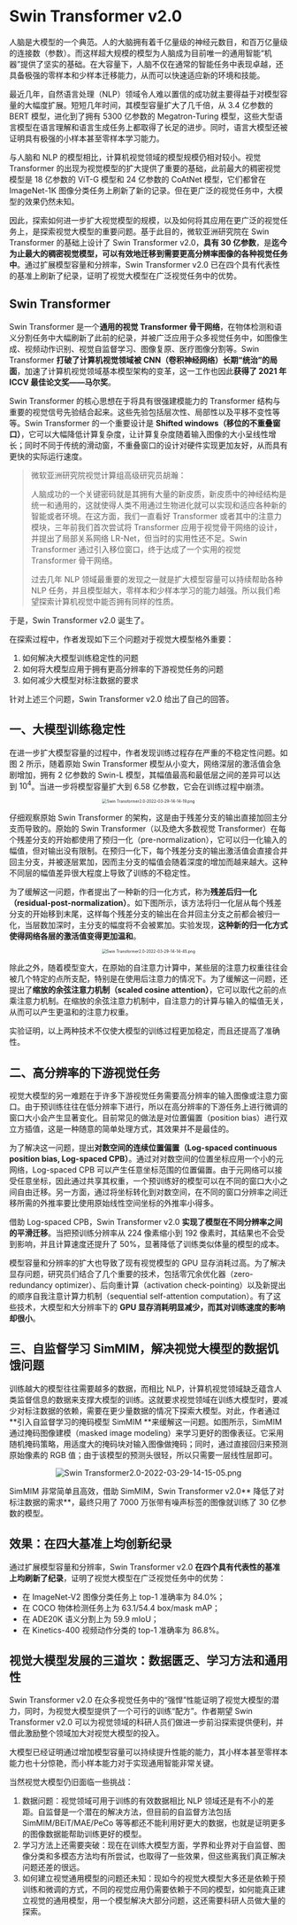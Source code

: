 # Swin Transformer v2.0

人脑是大模型的一个典范。人的大脑拥有着千亿量级的神经元数目，和百万亿量级的连接数（参数）。而这样超大规模的模型为人脑成为目前唯一的通用智能“机器”提供了坚实的基础。在大容量下，人脑不仅在通常的智能任务中表现卓越，还具备极强的零样本和少样本迁移能力，从而可以快速适应新的环境和技能。

最近几年，自然语言处理（NLP）领域令人难以置信的成功就主要得益于对模型容量的大幅度扩展。短短几年时间，其模型容量扩大了几千倍，从 3.4 亿参数的 BERT 模型，进化到了拥有 5300 亿参数的 Megatron-Turing 模型，这些大型语言模型在语言理解和语言生成任务上都取得了长足的进步。同时，语言大模型还被证明具有极强的小样本甚至零样本学习能力。

与人脑和 NLP 的模型相比，计算机视觉领域的模型规模仍相对较小。视觉 Transformer 的出现为视觉模型的扩大提供了重要的基础，此前最大的稠密视觉模型是 18 亿参数的 ViT-G 模型和 24 亿参数的 CoAtNet 模型，它们都曾在 ImageNet-1K 图像分类任务上刷新了新的记录。但在更广泛的视觉任务中，大模型的效果仍然未知。

因此，探索如何进一步扩大视觉模型的规模，以及如何将其应用在更广泛的视觉任务上，是探索视觉大模型的重要问题。基于此目的，微软亚洲研究院在 Swin Transformer 的基础上设计了 Swin Transformer v2.0，**具有 30 亿参数**，是**迄今为止最大的稠密视觉模型，可以有效地迁移到需要更高分辨率图像的各种视觉任务中**。通过扩展模型容量和分辨率，Swin Transformer v2.0 已在四个具有代表性的基准上刷新了纪录，证明了视觉大模型在广泛视觉任务中的优势。

## Swin Transformer

Swin Transformer 是一个**通用的视觉 Transformer 骨干网络**，在物体检测和语义分割任务中大幅刷新了此前的纪录，并被广泛应用于众多视觉任务中，如图像生成、视频动作识别、视觉自监督学习、图像复原、医疗图像分割等。Swin Transformer **打破了计算机视觉领域被 CNN（卷积神经网络）长期“统治”的局面**，加速了计算机视觉领域基本模型架构的变革，这一工作也因此**获得了 2021 年 ICCV 最佳论文奖——马尔奖**。

Swin Transformer 的核心思想在于将具有很强建模能力的 Transformer 结构与重要的视觉信号先验结合起来。这些先验包括层次性、局部性以及平移不变性等等。Swin Transformer 的一个重要设计是 **Shifted windows（移位的不重叠窗口）**，它可以大幅降低计算复杂度，让计算复杂度随着输入图像的大小呈线性增长；同时不同于传统的滑动窗，不重叠窗口的设计对硬件实现更加友好，从而具有更快的实际运行速度。

> 微软亚洲研究院视觉计算组高级研究员胡瀚：
>
> 人脑成功的一个关键密码就是其拥有大量的新皮质，新皮质中的神经结构是统一和通用的，这就使得人类不用通过生物进化就可以实现和适应各种新的智能或者环境。在这方面，我们一直看好 Transformer 或者其中的注意力模块，三年前我们首次尝试将 Transformer 应用于视觉骨干网络的设计，并提出了局部关系网络 LR-Net，但当时的实用性还不足。Swin Transformer 通过引入移位窗口，终于达成了一个实用的视觉 Transformer 骨干网络。
>
> 过去几年 NLP 领域最重要的发现之一就是扩大模型容量可以持续帮助各种 NLP 任务，并且模型越大，零样本和少样本学习的能力越强。所以我们希望探索计算机视觉中能否拥有同样的性质。

于是，Swin Transformer v2.0 诞生了。

在探索过程中，作者发现如下三个问题对于视觉大模型格外重要：

1. 如何解决大模型训练稳定性的问题
2. 如何将大模型应用于拥有更高分辨率的下游视觉任务的问题
3. 如何减少大模型对标注数据的要求

针对上述三个问题，Swin Transformer v2.0 给出了自己的回答。

## 一、大模型训练稳定性

在进一步扩大模型容量的过程中，作者发现训练过程存在严重的不稳定性问题。如图 2 所示，随着原始 Swin Transformer 模型从小变大，网络深层的激活值会急剧增加，拥有 2 亿参数的 Swin-L 模型，其幅值最高和最低层之间的差异可以达到 $10^4$。当进一步将模型容量扩大到 6.58 亿参数，它会在训练过程中崩溃。

<div align=center><img src="/assets/Swin Transformer2.0-2022-03-29-14-14-19.png" alt="Swin Transformer2.0-2022-03-29-14-14-19.png" style="zoom:50%;" /></div>

仔细观察原始 Swin Transformer 的架构，这是由于残差分支的输出直接加回主分支而导致的。原始的 Swin Transformer（以及绝大多数视觉 Transformer）在每个残差分支的开始都使用了预归一化（pre-normalization），它可以归一化输入的幅值，但对输出没有限制。在预归一化下，每个残差分支的输出激活值会直接合并回主分支，并被逐层累加，因而主分支的幅值会随着深度的增加而越来越大。这种不同层的幅值差异很大程度上导致了训练的不稳定性。

为了缓解这一问题，作者提出了一种新的归一化方式，称为**残差后归一化（residual-post-normalization）**。如下图所示，该方法将归一化层从每个残差分支的开始移到末尾，这样每个残差分支的输出在合并回主分支之前都会被归一化，当层数加深时，主分支的幅度将不会被累加。实验发现，**这种新的归一化方式使得网络各层的激活值变得更加温和**。

<div align=center><img src="/assets/Swin Transformer2.0-2022-03-29-14-14-45.png" alt="Swin Transformer2.0-2022-03-29-14-14-45.png" style="zoom:50%;" /></div>

除此之外，随着模型变大，在原始的自注意力计算中，某些层的注意力权重往往会被几个特定的点所支配，特别是在使用后注意力的情况下。为了缓解这一问题，还提出了**缩放的余弦注意力机制（scaled cosine attention）**，它可以取代之前的点乘注意力机制。在缩放的余弦注意力机制中，自注意力的计算与输入的幅值无关，从而可以产生更温和的注意力权重。

实验证明，以上两种技术不仅使大模型的训练过程更加稳定，而且还提高了准确性。

## 二、高分辨率的下游视觉任务

视觉大模型的另一难题在于许多下游视觉任务需要高分辨率的输入图像或注意力窗口。由于预训练往往在低分辨率下进行，所以在高分辨率的下游任务上进行微调的窗口大小会产生显著变化。目前常见的做法是对位置偏置（position bias）进行双立方插值，这是一种随意的简单处理方式，其效果并不是最佳的。

为了解决这一问题，提出**对数空间的连续位置偏置（Log-spaced continuous position bias, Log-spaced CPB）**。通过对对数空间的位置坐标应用一个小的元网络，Log-spaced CPB 可以产生任意坐标范围的位置偏置。由于元网络可以接受任意坐标，因此通过共享其权重，一个预训练好的模型可以在不同的窗口大小之间自由迁移。另一方面，通过将坐标转化到对数空间，在不同的窗口分辨率之间迁移所需的外推率要比使用原始线性空间坐标的外推率小得多。

借助 Log-spaced CPB，Swin Transformer v2.0 **实现了模型在不同分辨率之间的平滑迁移**。当把预训练分辨率从 224 像素缩小到 192 像素时，其结果也不会受到影响，并且计算速度还提升了 50%，显著降低了训练类似体量的模型的成本。

模型容量和分辨率的扩大也导致了现有视觉模型的 GPU 显存消耗过高。为了解决显存问题，研究员们结合了几个重要的技术，包括零冗余优化器（zero-redundancy optimizer）、后向重计算（activation check-pointing）以及新提出的顺序自我注意计算力机制（sequential self-attention computation）。有了这些技术，大模型和大分辨率下的 **GPU 显存消耗明显减少，而其对训练速度的影响却很小**。

## 三、自监督学习 SimMIM，解决视觉大模型的数据饥饿问题

训练越大的模型往往需要越多的数据，而相比 NLP，计算机视觉领域缺乏蕴含人类监督信息的数据来支撑大模型的训练。这就要求视觉领域在训练大模型时，要减少对标注数据的依赖，需要在更少量数据的情况下探索大模型。对此，作者通过**引入自监督学习的掩码模型 SimMIM **来缓解这一问题。如图所示，SimMIM 通过掩码图像建模（masked image modeling）来学习更好的图像表征。它采用随机掩码策略，用适度大的掩码块对输入图像做掩码；同时，通过直接回归来预测原始像素的 RGB 值；由于该模型的预测头很轻，所以只需要一层线性层即可。

<div align=center><img src="/assets/Swin Transformer2.0-2022-03-29-14-15-05.png" alt="Swin Transformer2.0-2022-03-29-14-15-05.png" style="zoom:100%;" /></div>

SimMIM 非常简单且高效，借助 SimMIM，Swin Transformer v2.0** 降低了对标注数据的需求**，最终只用了 7000 万张带有噪声标签的图像就训练了 30 亿参数的模型。

## 效果：在四大基准上均创新纪录

通过扩展模型容量和分辨率，Swin Transformer v2.0 **在四个具有代表性的基准上均刷新了纪录**，证明了视觉大模型在广泛视觉任务中的优势：

- 在 ImageNet-V2 图像分类任务上 top-1 准确率为 84.0%；
- 在 COCO 物体检测任务上为 63.1/54.4 box/mask mAP；
- 在 ADE20K 语义分割上为 59.9 mIoU；
- 在 Kinetics-400 视频动作分类的 top-1 准确率为 86.8%。

## 视觉大模型发展的三道坎：数据匮乏、学习方法和通用性

Swin Transformer v2.0 在众多视觉任务中的“强悍”性能证明了视觉大模型的潜力，同时，为视觉大模型提供了一个可行的训练“配方”。作者期望 Swin Transformer v2.0 可以为视觉领域的科研人员们做进一步前沿探索提供便利，并借此激励整个领域加大对视觉大模型的投入。

大模型已经证明通过增加模型容量可以持续提升性能的能力，其小样本甚至零样本能力也十分惊艳，而小样本能力对于实现通用智能非常关键。

当然视觉大模型仍旧面临一些挑战：

1. 数据问题：视觉领域可用于训练的有效数据相比 NLP 领域还是有不小的差距。自监督是一个潜在的解决方法，但目前的自监督方法包括 SimMIM/BEiT/MAE/PeCo 等等都还不能利用好更大的数据，也就是证明更多的图像数据能帮助训练更好的模型。
2. 学习方法上还需要突破：现在在训练大模型方面，学界和业界对于自监督、图像分类和多模态方法均有所尝试，也取得了一些效果，但这些离我们真正解决问题还差的很远。
3. 如何建立视觉通用模型的问题还未知：现如今的视觉大模型大多还是依赖于预训练和微调的方式，不同的视觉应用仍需要依赖于不同的模型，如何能真正建立视觉的通用模型，用一个模型解决大部分问题，这还需要科研人员做大量的探索。
